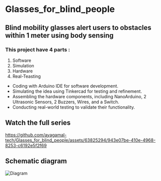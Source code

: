 # Glasses_for_blind_people 

## Blind mobility glasses alert users to obstacles within 1 meter using body sensing

### This project have 4 parts : 
1. Software 
2. Simulation
3. Hardware 
4. Real-Teasting 

* Coding with Arduino IDE for software development.
* Simulating the idea using Tinkercad for testing and refinement.
* Assembling the hardware components, including NanoArduino, 2 Ultrasonic Sensors, 2 Buzzers, Wires, and a Switch.
* Conducting real-world testing to validate their functionality.

## Watch the full series


https://github.com/ayagamal-tech/Glasses_for_blind_people/assets/63825294/943e07be-410e-4968-8253-c6192e5f2f69

## Schematic diagram
![Diagram](https://github.com/ayagamal-tech/Glasses_for_blind_people/assets/63825294/98004e33-d340-4c54-a826-19de08aacfaa)
